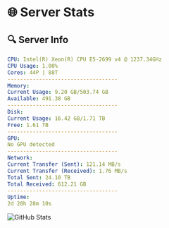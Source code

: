 # 🌐 Server Stats
## 🔍 Server Info
```yaml
CPU: Intel(R) Xeon(R) CPU E5-2699 v4 @ 1237.34GHz
CPU Usage: 1.00%
Cores: 44P | 88T
-----------------------------------
Memory:
Current Usage: 9.20 GB/503.74 GB
Available: 491.38 GB
-----------------------------------
Disk:
Current Usage: 16.42 GB/1.71 TB
Free: 1.61 TB
-----------------------------------
GPU:
No GPU detected
-----------------------------------
Network:
Current Transfer (Sent): 121.14 MB/s
Current Transfer (Received): 1.76 MB/s
Total Sent: 24.10 TB
Total Received: 612.21 GB
-----------------------------------
Uptime:
2d 20h 28m 10s
```
![GitHub Stats](https://img.shields.io/badge/Updated-2025-02-10_19:11:28-blue)